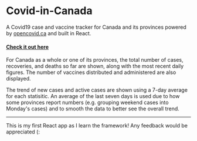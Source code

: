 # Covid-in-Canada

A Covid19 case and vaccine tracker for Canada and its provinces powered by [opencovid.ca](https://opencovid.ca/api/) and built in React.

#### [Check it out here](http://covidincanada.kyleclarkson.ca/)

For Canada as a whole or one of its provinces, the total number of cases, recoveries, and deaths so far are shown, along with the most recent daily figures. The number of vaccines distributed and administered are also displayed.

The trend of new cases and active cases are shown using a 7-day average for each statisitic. An average of the last seven days is used due to how some provinces report numbers (e.g. grouping weekend cases into Monday's cases) and to smooth the data to better see the overall trend. 

---
This is my first React app as I learn the framework! Any feedback would be appreciated (:

